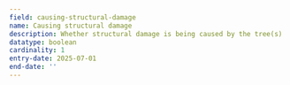 ```yaml
---
field: causing-structural-damage
name: Causing structural damage
description: Whether structural damage is being caused by the tree(s)
datatype: boolean
cardinality: 1
entry-date: 2025-07-01
end-date: ''
---
```

